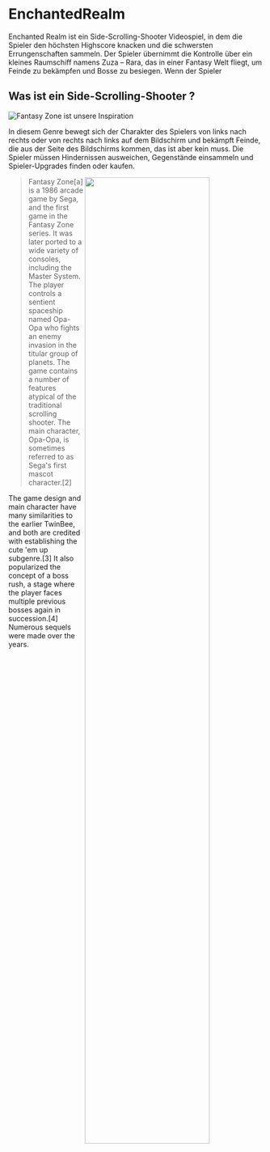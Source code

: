 # EnchantedRealm

Enchanted Realm ist ein Side-Scrolling-Shooter Videospiel, in dem die Spieler den höchsten Highscore knacken und die schwersten Errungenschaften sammeln. Der Spieler übernimmt die Kontrolle über ein kleines Raumschiff namens Zuza – Rara, das in einer Fantasy Welt fliegt, um Feinde zu bekämpfen und Bosse zu besiegen. Wenn der Spieler 
 
## Was ist ein Side-Scrolling-Shooter ? 
![Fantasy Zone ist unsere Inspiration](https://www.heypoorplayer.com/wp-content/uploads/2020/02/SEGA-AGES-Fantasy-Zone-Banner.jpg)

In diesem Genre bewegt sich der Charakter des Spielers von links nach rechts oder von rechts nach links auf dem Bildschirm und bekämpft Feinde, die aus der Seite des Bildschirms kommen, das ist aber kein muss. Die Spieler müssen Hindernissen ausweichen, Gegenstände einsammeln und Spieler-Upgrades finden oder kaufen.

<img align="right" src="https://media.tenor.com/0qxZTHADscwAAAAC/fantasy-zone-shmup.gif" width="70%"/> 

>Fantasy Zone[a] is a 1986 arcade game by Sega, and the first game in the Fantasy Zone series. It was later ported to a wide variety of consoles, including the Master System. The player controls a sentient spaceship named Opa-Opa who fights an enemy invasion in the titular group of planets. The game contains a number of features atypical of the traditional scrolling shooter. The main character, Opa-Opa, is sometimes referred to as Sega's first mascot character.[2]

The game design and main character have many similarities to the earlier TwinBee, and both are credited with establishing the cute 'em up subgenre.[3] It also popularized the concept of a boss rush, a stage where the player faces multiple previous bosses again in succession.[4] Numerous sequels were made over the years.
